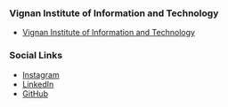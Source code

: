 ### Vignan Institute of Information and Technology

- [Vignan Institute of Information and Technology](https://vignaniit.edu.in/)

### Social Links
- [Instagram](https://www.instagram.com/owasp.viit)
- [LinkedIn](https://www.linkedin.com/in/owasp-aids-student-chapter-056b80244/)
- [GitHub](https://github.com/OWASP-VIIT)
